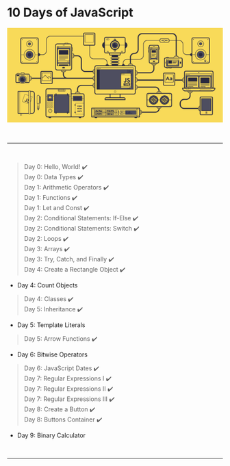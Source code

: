 # 10 Days of JavaScript

![Coderbyte](https://github.com/alikartalonline/10-Days-of-JavaScript/blob/main/gif/alikartalonline.gif)

<br />
<hr />
<br />

> Day 0: Hello, World! ✔️
> <br />
> Day 0: Data Types ✔️
> <br />
> Day 1: Arithmetic Operators ✔️
> <br />
> Day 1: Functions ✔️
> <br />
> Day 1: Let and Const ✔️
> <br />
> Day 2: Conditional Statements: If-Else ✔️
> <br />
> Day 2: Conditional Statements: Switch ✔️
> <br />
> Day 2: Loops ✔️
> <br />
> Day 3: Arrays ✔️
> <br />
> Day 3: Try, Catch, and Finally ✔️
> <br />
> Day 4: Create a Rectangle Object ✔️
> <br />

- Day 4: Count Objects

> Day 4: Classes ✔️
> <br />
> Day 5: Inheritance ✔️

- Day 5: Template Literals

> Day 5: Arrow Functions ✔️

- Day 6: Bitwise Operators

> Day 6: JavaScript Dates ✔️
> <br />
> Day 7: Regular Expressions I ✔️
> <br />
> Day 7: Regular Expressions II ✔️
> <br />
> Day 7: Regular Expressions III ✔️
> <br />
> Day 8: Create a Button ✔️
> <br />
> Day 8: Buttons Container ✔️

- Day 9: Binary Calculator

<br />
<hr />



